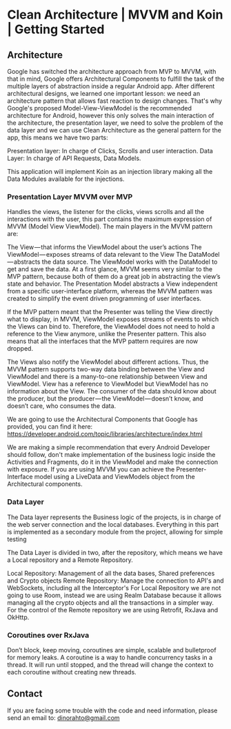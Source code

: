 # Clean Architecture | MVVM and Koin | Getting Started 

## Architecture ## 
Google has switched the architecture approach from MVP to MVVM, with that in mind, Google offers Architectural Components to fulfill the task of the multiple layers of abstraction inside a regular Android app. After different architectural designs, we learned one important lesson: we need an architecture pattern that allows fast reaction to design changes. 
That's why Google's proposed Model-View-ViewModel is the recommended architecture for Android, however this only solves the main interaction of the architecture, the presentation layer, we need to solve the problem of the data layer and we can use Clean Architecture as the general pattern for the app, this means we have two parts:

Presentation layer: In charge of Clicks, Scrolls and user interaction.
Data Layer: In charge of API Requests, Data Models. 

This application will implement Koin as an injection library making all the Data Modules available for the injections. 

### Presentation Layer MVVM over MVP ###
Handles the views, the listener for the clicks, views scrolls and all the interactions with the user, this part contains the maximum expression of MVVM (Model View ViewModel). The main players in the MVVM pattern are:

The View — that informs the ViewModel about the user’s actions
The ViewModel — exposes streams of data relevant to the View
The DataModel — abstracts the data source. The ViewModel works with the DataModel to get and save the data.
At a first glance, MVVM seems very similar to the MVP pattern, because both of them do a great job in abstracting the view’s state and behavior. The Presentation Model abstracts a View independent from a specific user-interface platform, whereas the MVVM pattern was created to simplify the event driven programming of user interfaces.

If the MVP pattern meant that the Presenter was telling the View directly what to display, in MVVM, ViewModel exposes streams of events to which the Views can bind to. Therefore, the ViewModel does not need to hold a reference to the View anymore, unlike the Presenter pattern. This also means that all the interfaces that the MVP pattern requires are now dropped.

The Views also notify the ViewModel about different actions. Thus, the MVVM pattern supports two-way data binding between the View and ViewModel and there is a many-to-one relationship between View and ViewModel. View has a reference to ViewModel but ViewModel has no information about the View. The consumer of the data should know about the producer, but the producer — the ViewModel — doesn’t know, and doesn’t care, who consumes the data.

We are going to use the Architectural Components that Google has provided, you can find it here: https://developer.android.com/topic/libraries/architecture/index.html

We are making a simple recommendation that every Android Developer should follow, don't make implementation of the business logic inside the Activities and Fragments, do it in the ViewModel and make the connection with exposure. If you are using MVVM you can achieve the Presenter-Interface model using a LiveData and ViewModels object from the Architectural components.

### Data Layer ###
The Data layer represents the Business logic of the projects, is in charge of the web server connection and the local databases. Everything in this part is implemented as a secondary module from the project, allowing for simple testing

The Data Layer is divided in two, after the repository, which means we have a Local repository and a Remote Repository.

Local Repository: Management of all the data bases, Shared preferences and Crypto objects
Remote Repository: Manage the connection to API's and WebSockets, including all the Interceptor's
For Local Repository we are not going to use Room, instead we are using Realm Database because it allows managing all the crypto objects and all the transactions in a simpler way. 
For the control of the Remote repository we are using Retrofit, RxJava and OkHttp.

### Coroutines over RxJava ###
Don’t block, keep moving, coroutines are simple, scalable and bulletproof for memory leaks. A coroutine is a way to handle concurrency tasks in a thread. It will run until stopped, and the thread will change the context to each coroutine without creating new threads.


## Contact ##
If you are facing some trouble with the code and need information, please send an email to: dinorahto@gmail.com
